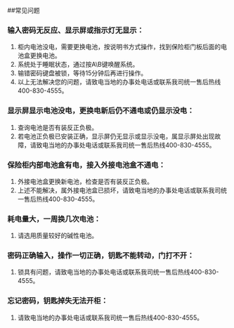 ##常见问题

### 输入密码无反应、显示屏或指示灯无显示：

1. 柜内电池没电，需要更换电池，按说明书方式操作，找到保险柜门板后面的电池盒更换电池。
2. 系统处于睡眠状态，通过按A\B键唤醒系统。
3. 输错密码键盘被锁，等待15分钟后再进行操作。
4. 以上无法解决您的问题，请致电当地的办事处电话或联系我司统一售后热线400-830-4555。

### 显示屏显示电池没电，更换电新后仍不通电或仍显示没电：

1. 查询电池是否有装反正负极。
2. 若电池正负极已安装正确，显示屏仍无显示或显示没电，属显示屏处出现故障，请致电当地的办事处电话或联系我司统一售后热线400-830-4555。

### 保险柜内部电池盒有电，接入外接电池盒不通电：

1. 外接电池盒更换新电池，检查是否有装反正负极。
2. 上述不能解决，属外接电池盒已损坏，请致电当地的办事处电话或联系我司统一售后热线400-830-4555。

### 耗电量大，一周换几次电池：

1. 请选用质量较好的碱性电池。

### 密码正确输入，操作一切正确，钥匙不能转动，门打不开：

1. 锁具有问题，请致电当地的办事处电话或联系我司统一售后热线400-830-4555。

### 忘记密码，钥匙掉失无法开柜：

1. 请致电当地的办事处电话或联系我司统一售后热线400-830-4555。
